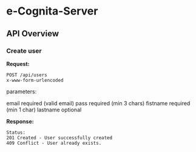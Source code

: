 # e-Cognita-Server

## API Overview

### Create user

**Request:**
```httph
POST /api/users
x-www-form-urlencoded
```
parameters:

email       required    (valid email)
pass        required    (min 3 chars)
fistname    required    (min 1 char)
lastname    optional


**Response:**

```httph
Status:
201 Created - User successfully created
409 Conflict - User already exists.
```